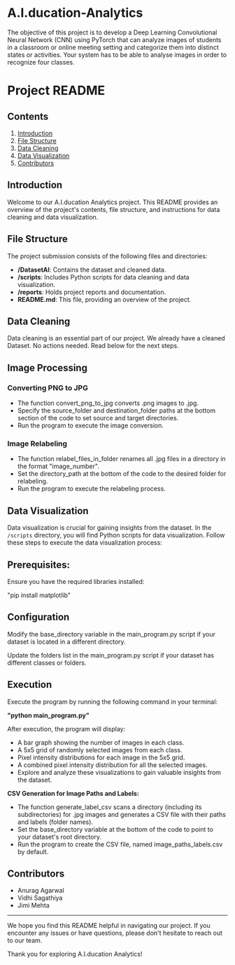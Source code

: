 # A.I.ducation-Analytics
The objective of this project is to develop a Deep Learning Convolutional Neural Network (CNN) using PyTorch that can analyze images of students in a classroom or online meeting setting and categorize them into distinct states or activities. Your system has to be able to analyse images in order to recognize four classes.

# Project README

## Contents

1. [Introduction](#introduction)
2. [File Structure](#file-structure)
3. [Data Cleaning](#data-cleaning)
4. [Data Visualization](#data-visualization)
5. [Contributors](#contributors)

## Introduction

Welcome to our A.I.ducation Analytics project. This README provides an overview of the project's contents, file structure, and instructions for data cleaning and data visualization.

## File Structure

The project submission consists of the following files and directories:

- **/DatasetAI**: Contains the dataset and cleaned data.
- **/scripts**: Includes Python scripts for data cleaning and data visualization.
- **/reports**: Holds project reports and documentation.
- **README.md**: This file, providing an overview of the project.

## Data Cleaning

Data cleaning is an essential part of our project. 
We already have a cleaned Dataset. No actions needed. Read below for the next steps.

## Image Processing

### Converting PNG to JPG

- The function convert_png_to_jpg converts .png images to .jpg.
- Specify the source_folder and destination_folder paths at the bottom section of the code to set source and target directories.
- Run the program to execute the image conversion.

### Image Relabeling

- The function relabel_files_in_folder renames all .jpg files in a directory in the format "image_number".
- Set the directory_path at the bottom of the code to the desired folder for relabeling.
- Run the program to execute the relabeling process.


## Data Visualization

Data visualization is crucial for gaining insights from the dataset. In the `/scripts` directory, you will find Python scripts for data visualization. Follow these steps to execute the data visualization process:

## Prerequisites:

Ensure you have the required libraries installed:

"pip install matplotlib"

## Configuration

Modify the base_directory variable in the main_program.py script if your dataset is located in a different directory.

Update the folders list in the main_program.py script if your dataset has different classes or folders.

## Execution

Execute the program by running the following command in your terminal:

**"python main_program.py"**

After execution, the program will display:

- A bar graph showing the number of images in each class.
- A 5x5 grid of randomly selected images from each class.
- Pixel intensity distributions for each image in the 5x5 grid.
- A combined pixel intensity distribution for all the selected images.
- Explore and analyze these visualizations to gain valuable insights from the dataset.


**CSV Generation for Image Paths and Labels:** 

- The function generate_label_csv scans a directory (including its subdirectories) for .jpg images and generates a CSV file with their paths and labels (folder names).
- Set the base_directory variable at the bottom of the code to point to your dataset's root directory.
- Run the program to create the CSV file, named image_paths_labels.csv by default.


## Contributors

- Anurag Agarwal
- Vidhi Sagathiya
- Jimi Mehta

---

We hope you find this README helpful in navigating our project. If you encounter any issues or have questions, please don't hesitate to reach out to our team.

Thank you for exploring A.I.ducation Analytics!

